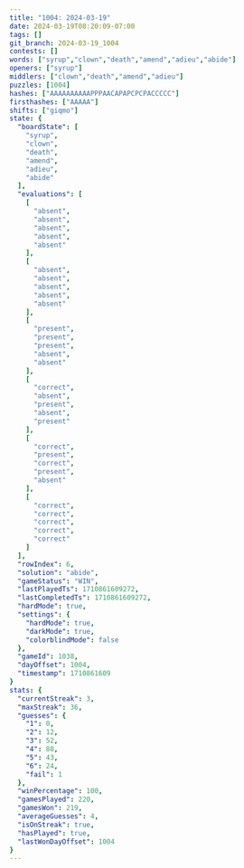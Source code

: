 ```yaml
---
title: "1004: 2024-03-19"
date: 2024-03-19T08:20:09-07:00
tags: []
git_branch: 2024-03-19_1004
contests: []
words: ["syrup","clown","death","amend","adieu","abide"]
openers: ["syrup"]
middlers: ["clown","death","amend","adieu"]
puzzles: [1004]
hashes: ["AAAAAAAAAAPPPAACAPAPCPCPACCCCC"]
firsthashes: ["AAAAA"]
shifts: ["giqmo"]
state: {
  "boardState": [
    "syrup",
    "clown",
    "death",
    "amend",
    "adieu",
    "abide"
  ],
  "evaluations": [
    [
      "absent",
      "absent",
      "absent",
      "absent",
      "absent"
    ],
    [
      "absent",
      "absent",
      "absent",
      "absent",
      "absent"
    ],
    [
      "present",
      "present",
      "present",
      "absent",
      "absent"
    ],
    [
      "correct",
      "absent",
      "present",
      "absent",
      "present"
    ],
    [
      "correct",
      "present",
      "correct",
      "present",
      "absent"
    ],
    [
      "correct",
      "correct",
      "correct",
      "correct",
      "correct"
    ]
  ],
  "rowIndex": 6,
  "solution": "abide",
  "gameStatus": "WIN",
  "lastPlayedTs": 1710861609272,
  "lastCompletedTs": 1710861609272,
  "hardMode": true,
  "settings": {
    "hardMode": true,
    "darkMode": true,
    "colorblindMode": false
  },
  "gameId": 1038,
  "dayOffset": 1004,
  "timestamp": 1710861609
}
stats: {
  "currentStreak": 3,
  "maxStreak": 36,
  "guesses": {
    "1": 0,
    "2": 12,
    "3": 52,
    "4": 88,
    "5": 43,
    "6": 24,
    "fail": 1
  },
  "winPercentage": 100,
  "gamesPlayed": 220,
  "gamesWon": 219,
  "averageGuesses": 4,
  "isOnStreak": true,
  "hasPlayed": true,
  "lastWonDayOffset": 1004
}
---
```

<!-- more -->
